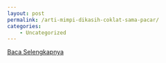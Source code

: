 ```yaml
---
layout: post
permalink: /arti-mimpi-dikasih-coklat-sama-pacar/
categories:
    - Uncategorized
---
```


[Baca Selengkapnya](/01)